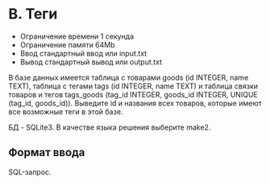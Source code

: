# B. Теги

- Ограничение времени	1 секунда
- Ограничение памяти	64Mb
- Ввод	стандартный ввод или input.txt
- Вывод	стандартный вывод или output.txt

В базе данных имеется таблица с товарами goods (id INTEGER, name TEXT), таблица с тегами tags (id INTEGER, name TEXT) и таблица связки товаров и тегов tags_goods (tag_id INTEGER, goods_id INTEGER, UNIQUE (tag_id, goods_id)).
Выведите id и названия всех товаров, которые имеют все возможные теги в этой базе.

БД - SQLite3. В качестве языка решения выберите make2.

## Формат ввода

SQL-запрос.
